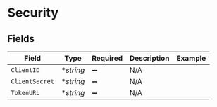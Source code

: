 # Security


## Fields

| Field              | Type               | Required           | Description        | Example            |
| ------------------ | ------------------ | ------------------ | ------------------ | ------------------ |
| `ClientID`         | **string*          | :heavy_minus_sign: | N/A                |                    |
| `ClientSecret`     | **string*          | :heavy_minus_sign: | N/A                |                    |
| `TokenURL`         | **string*          | :heavy_minus_sign: | N/A                |                    |